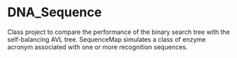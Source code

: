 # DNA_Sequence
Class project to compare the performance of the binary search tree with the self-balancing AVL tree. SequenceMap simulates a class of enzyme acronym  associated with one or more recognition sequences. 
